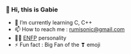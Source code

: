 ### 👋 Hi, this is Gabie

<!--
**GabieKim/GabieKim** is a ✨ _special_ ✨ repository because its `README.md` (this file) appears on your GitHub profile.
-->
- 🌱 I’m currently learning C, C++
- 📫 How to reach me : rumisonic@gmail.com
- 💁‍♀️ <a href="https://www.16personalities.com/enfp-personality">ENFP</a> personality
- ⚡ Fun fact : Big Fan of the ❣ emoji
